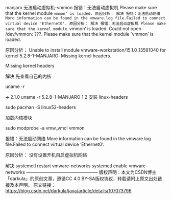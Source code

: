 manjaro 无法启动虚拟机-vmmon
报错：无法启动虚拟机
Please make sure that the kernel module `vmmon' is loaded.
原因分析：
解决
报错：无法启动网络
More information can be found in the vmware.log file.Failed to connect virtual device 'Ethernet0'.
原因分析：
解决
报错：无法启动虚拟机
Please make sure that the kernel module `vmmon’ is loaded.
Could not open /dev/vmmon: ???.
Please make sure that the kernel module `vmmon’ is loaded.

 

 

原因分析：
Unable to install module vmware-workstation/15.1.0_13591040 for kernel 5.2.8-1-MANJARO: Missing kernel headers.

Missing kernel headers

解决
先查看自己的内核

uname -r

➜  2.1.0 uname -r
5.2.8-1-MANJARO
1
2
安装 linux-headers

sudo pacman -S linux52-headers

加载内核模块

sudo modprobe -a vmw_vmci vmmon

报错：无法启动网络
More information can be found in the vmware.log file.Failed to connect virtual device ‘Ethernet0’.


原因分析：
没有设置开机自启虚拟机网络

解决
systemctl restart vmware-networks
systemctl enable vmware-networks
————————————————
版权声明：本文为CSDN博主「darkula」的原创文章，遵循CC 4.0 BY-SA版权协议，转载请附上原文出处链接及本声明。
原文链接：https://blog.csdn.net/darkula/java/article/details/107073796